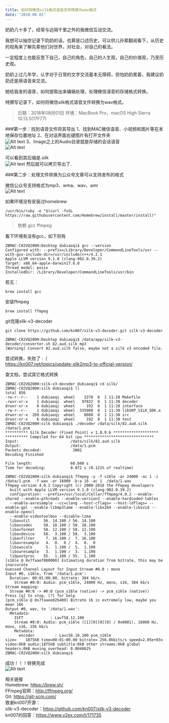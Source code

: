 ```yaml
---
title: 如何将微信silk格式语音文件转换为wav格式
date: "2018-08-01"
---
```



奶奶八十多了，经常与远隔千里之外的我微信互动交流。

我想可以抽空记录下奶奶的话，也算是口述历史，可以供儿孙辈翻阅看下，从历史的视角来了解先辈他们对世界，对社会，对自己的看法。

一定程度上也能反思下自己，自己的角色，自己的人生观，自己的价值观，乃至历史观。

奶奶上过几年学，认字对于日常的文字交流基本无障碍，但怕奶奶累着，我建议奶奶还是用语音来交流。

她给我发的语音，如何提取出来编辑处理，处理微信语音的存储格式转换。

特撰写记录下，如何将微信silk格式语音文件转换为wav格式。


>日期：2018年08月01日
>环境：MacBook Pro，macOS High Sierra 10.13.5(17F77)

###第一步：找到语音文件将其导出
1、找到MAC微信语音、小视频和图片等在本地保存位置地址
2、在对话界面右键图片有打开文件夹  
![Alt text](./1533108370428.png)
3、Image之上的Audio目录就是存储的会话语音  
![Alt text](./1533108387726.png)

可以看到其后缀是.silk  
![Alt text](./1533108636113.png)
然后就可以拷贝导出了.

###第二步：处理文件转换为公众号文章可以支持发布的格式


微信公众号支持格式为mp3、wma、wav、amr  
![Alt text](./1533109044741.png)

如果环境没有安装过homebrew
```
/usr/bin/ruby -e "$(curl -fsSL https://raw.githubusercontent.com/Homebrew/install/master/install)"
```

>依赖
>gcc
>ffmpeg

看下环境有没有gcc，如下则有
```
ZBMAC-C02VQ200H:Desktop dubiaoqi$ gcc --version
Configured with: --prefix=/Library/Developer/CommandLineTools/usr --with-gxx-include-dir=/usr/include/c++/4.2.1
Apple LLVM version 9.1.0 (clang-902.0.39.2)
Target: x86_64-apple-darwin17.6.0
Thread model: posix
InstalledDir: /Library/Developer/CommandLineTools/usr/bin
```
若无：
```
brew install gcc
```
安装ffmpeg
```
brew install ffmpeg
```
git克隆silk-v3-decoder
```
git clone https://github.com/kn007/silk-v3-decoder.git silk-v3-decoder 
```

```
ZBMAC-C02VQ200H:Desktop dubiaoqi$ /data/app/silk-v3-decoder/converter.sh 82.aud.silk mp3
[Warning] Convert 82.aud.silk false, maybe not a silk v3 encoded file.
```
尝试转换，失败了 :（   
https://kn007.net/topics/update-silk2mp3-to-official-version/

查文档，尝试其它格式转换
```
ZBMAC-C02VQ200H:silk-v3-decoder dubiaoqi$ cd silk/
ZBMAC-C02VQ200H:silk dubiaoqi$ ll
total 856
-rw-r--r--    1 dubiaoqi  wheel    3278  8  1 11:28 Makefile
-rwxr-xr-x    1 dubiaoqi  wheel   97832  8  1 11:30 decoder
drwxr-xr-x    6 dubiaoqi  wheel     192  8  1 11:28 interface
-rw-r--r--    1 dubiaoqi  wheel  335088  8  1 11:30 libSKP_SILK_SDK.a
drwxr-xr-x  269 dubiaoqi  wheel    8608  8  1 11:30 src
drwxr-xr-x    6 dubiaoqi  wheel     192  8  1 11:30 test
ZBMAC-C02VQ200H:silk dubiaoqi$ ./decoder /data/silk/82.aud.silk /data/1.pcm
********** Silk Decoder (Fixed Point) v 1.0.9.6 ********************
********** Compiled for 64 bit cpu *******************************
Input:                       /data/silk/82.aud.silk
Output:                      /data/1.pcm
Packets decoded:              3002
Decoding Finished 

File length:                 60.040 s
Time for decoding:           0.072 s (0.121% of realtime)

ZBMAC-C02VQ200H:silk dubiaoqi$ ffmpeg -y -f s16le -ar 24000 -ac 1 -i  /data/1.pcm  -f wav -ar 16000 -b:a 16 -ac 1  /data/1.wav
ffmpeg version 4.0.2 Copyright (c) 2000-2018 the FFmpeg developers
  built with Apple LLVM version 9.1.0 (clang-902.0.39.2)
  configuration: --prefix=/usr/local/Cellar/ffmpeg/4.0.2 --enable-shared --enable-pthreads --enable-version3 --enable-hardcoded-tables 
  --enable-avresample --cc=clang --host-cflags= --host-ldflags= --enable-gpl --enable-libmp3lame --enable-libx264 --enable-libxvid --enable-opencl 
  --enable-videotoolbox --disable-lzma
  libavutil      56. 14.100 / 56. 14.100
  libavcodec     58. 18.100 / 58. 18.100
  libavformat    58. 12.100 / 58. 12.100
  libavdevice    58.  3.100 / 58.  3.100
  libavfilter     7. 16.100 /  7. 16.100
  libavresample   4.  0.  0 /  4.  0.  0
  libswscale      5.  1.100 /  5.  1.100
  libswresample   3.  1.100 /  3.  1.100
  libpostproc    55.  1.100 / 55.  1.100
[s16le @ 0x7faaef800000] Estimating duration from bitrate, this may be inaccurate
Guessed Channel Layout for Input Stream #0.0 : mono
Input #0, s16le, from '/data/1.pcm':
  Duration: 00:01:00.00, bitrate: 384 kb/s
    Stream #0:0: Audio: pcm_s16le, 24000 Hz, mono, s16, 384 kb/s
Stream mapping:
  Stream #0:0 -> #0:0 (pcm_s16le (native) -> pcm_s16le (native))
Press [q] to stop, [?] for help
[pcm_s16le @ 0x7faaee02b400] Bitrate 16 is extremely low, maybe you mean 16k
Output #0, wav, to '/data/1.wav':
  Metadata:
    ISFT            : Lavf58.12.100
    Stream #0:0: Audio: pcm_s16le ([1][0][0][0] / 0x0001), 16000 Hz, mono, s16, 256 kb/s
    Metadata:
      encoder         : Lavc58.18.100 pcm_s16le
size=    1875kB time=00:01:00.00 bitrate= 256.0kbits/s speed=2.05e+03x    
video:0kB audio:1875kB subtitle:0kB other streams:0kB global headers:0kB muxing overhead: 0.004062%
ZBMAC-C02VQ200H:silk dubiaoqi$ 
```
成功！！！转换完成  
![Alt text](./1533109675534.png)


相关链接  
Homebrew:  https://brew.sh/  
FFmpeg官网：http://ffmpeg.org/  
Git:  https://git-scm.com/  
致谢kn007开源：  
silk-v3-decoder：https://github.com/kn007/silk-v3-decoder  
kn007的回答：https://www.v2ex.com/t/171735  

